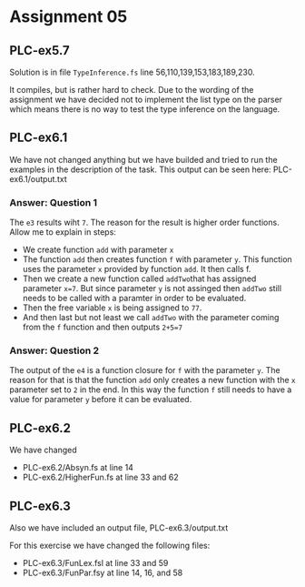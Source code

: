 # Assignment 05
## PLC-ex5.7
Solution is in file `TypeInference.fs` line 56,110,139,153,183,189,230.

It compiles, but is rather hard to check. Due to the wording of the assignment we have decided not to implement the list type on the parser which means there is no way to test the type inference on the language.

## PLC-ex6.1
We have not changed anything but we have builded and tried to run the examples in the description of the task. This output can be seen here: PLC-ex6.1/output.txt

### Answer: Question 1
The `e3` results wiht `7`. The reason for the result is higher order functions. Allow me to explain in steps:
- We create function `add` with parameter `x`
- The function `add` then creates function `f` with parameter `y`. This function uses the parameter `x` provided by function `add`. It then calls f.
- Then we create a new function called `addTwo`that has assigned parameter `x=7`. But since parameter `y` is not assinged then `addTwo` still needs to be called with a paramter in order to be evaluated.
- Then the free variable `x` is being assigned to `77`.
- And then last but not least we call `addTwo` with the parameter coming from the `f` function and then outputs `2+5=7`

### Answer: Question 2
The output of the `e4` is a function closure for `f` with the parameter `y`. The reason for that is that the function `add` only creates a new function with the `x` parameter set to `2` in the end. In this way the function `f` still needs to have a value for parameter `y` before it can be evaluated.

## PLC-ex6.2
We have changed 
- PLC-ex6.2/Absyn.fs at line 14
- PLC-ex6.2/HigherFun.fs at line 33 and 62

## PLC-ex6.3
Also we have included an output file, PLC-ex6.3/output.txt

For this exercise we have changed the following files:
- PLC-ex6.3/FunLex.fsl at line 33 and 59
- PLC-ex6.3/FunPar.fsy at line 14, 16, and 58 